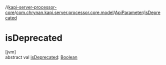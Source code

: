 //[kapi-server-processor-core](../../../index.md)/[com.chrynan.kapi.server.processor.core.model](../index.md)/[ApiParameter](index.md)/[isDeprecated](is-deprecated.md)

# isDeprecated

[jvm]\
abstract val [isDeprecated](is-deprecated.md): [Boolean](https://kotlinlang.org/api/latest/jvm/stdlib/kotlin/-boolean/index.html)
